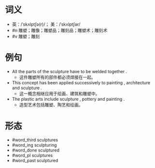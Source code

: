 # 词义
- 英：/ˈskʌlptʃə(r)/； 美：/ˈskʌlptʃər/
- #n 雕塑；雕像；雕塑品；雕刻品；雕塑术；雕刻术
- #v 雕塑；雕刻
# 例句
- All the parts of the sculpture have to be welded together .
	- 这件雕塑所有的部件都必须焊接在一起。
- This concept has been applied successively to painting , architecture and sculpture .
	- 这一概念相继应用于绘画、建筑和雕塑中。
- The plastic arts include sculpture , pottery and painting .
	- 造型艺术包括雕塑、陶艺和绘画。
# 形态
- #word_third sculptures
- #word_ing sculpturing
- #word_done sculptured
- #word_pl sculptures
- #word_past sculptured
